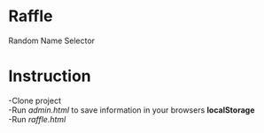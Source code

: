# Raffle
Random Name Selector<br>
# Instruction
-Clone project<br>
-Run <i>admin.html</i> to save information in your browsers <b>localStorage</b><br>
-Run <i>raffle.html</i>



